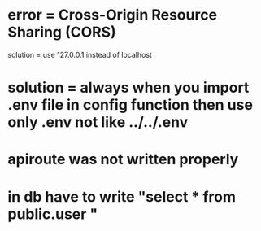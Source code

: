 # error = Cross-Origin Resource Sharing (CORS)
solution = use 127.0.0.1 instead of localhost


# solution = always when you import .env file in config function then use only .env not like ../../.env


# apiroute was not written properly 

# in db have to write "select * from  public.user "